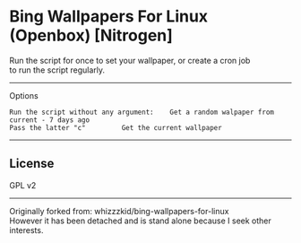 # Bing Wallpapers For Linux (Openbox) [Nitrogen]

Run the script for once to set your wallpaper, or create a cron job  
to run the script regularly.

- - -

Options

	Run the script without any argument:	Get a random walpaper from current - 7 days ago
	Pass the latter "c"			Get the current wallpaper

- - -

## License
GPL v2


- - -
Originally forked from: whizzzkid/bing-wallpapers-for-linux  
However it has been detached and is stand alone because I seek other interests.
